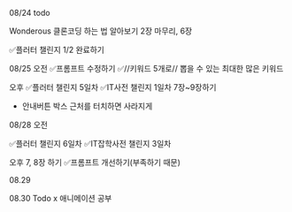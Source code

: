 08/24
todo

Wonderous 클론코딩 하는 법 알아보기
2장 마무리, 6장

✅플러터 챌린지 1/2 완료하기

08/25
오전
✅프롬프트 수정하기
✅//키워드 5개로// 뽑을 수 있는 최대한 많은 키워드

오후
✅플러터 챌린지 5일차
✅IT사전 챌린지 1일차
7장~9장하기

- 안내버튼 박스 근처를 터치하면 사라지게

08/28
오전

✅플러터 챌린지 6일차
✅IT잡학사전 챌린지 3일차

오후
7, 8장 하기
✅프롬프트 개선하기(부족하기 때문)

08.29

08.30
Todo x 애니메이션 공부
